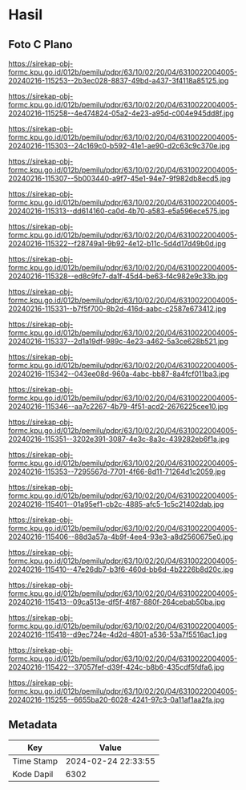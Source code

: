 # Hasil

## Foto C Plano

https://sirekap-obj-formc.kpu.go.id/012b/pemilu/pdpr/63/10/02/20/04/6310022004005-20240216-115253--2b3ec028-8837-49bd-a437-3f4118a85125.jpg

https://sirekap-obj-formc.kpu.go.id/012b/pemilu/pdpr/63/10/02/20/04/6310022004005-20240216-115258--4e474824-05a2-4e23-a95d-c004e945dd8f.jpg

https://sirekap-obj-formc.kpu.go.id/012b/pemilu/pdpr/63/10/02/20/04/6310022004005-20240216-115303--24c169c0-b592-41e1-ae90-d2c63c9c370e.jpg

https://sirekap-obj-formc.kpu.go.id/012b/pemilu/pdpr/63/10/02/20/04/6310022004005-20240216-115307--5b003440-a9f7-45e1-94e7-9f982db8ecd5.jpg

https://sirekap-obj-formc.kpu.go.id/012b/pemilu/pdpr/63/10/02/20/04/6310022004005-20240216-115313--dd614160-ca0d-4b70-a583-e5a596ece575.jpg

https://sirekap-obj-formc.kpu.go.id/012b/pemilu/pdpr/63/10/02/20/04/6310022004005-20240216-115322--f28749a1-9b92-4e12-b11c-5d4d17d49b0d.jpg

https://sirekap-obj-formc.kpu.go.id/012b/pemilu/pdpr/63/10/02/20/04/6310022004005-20240216-115328--ed8c9fc7-da1f-45d4-be63-f4c982e9c33b.jpg

https://sirekap-obj-formc.kpu.go.id/012b/pemilu/pdpr/63/10/02/20/04/6310022004005-20240216-115331--b7f5f700-8b2d-416d-aabc-c2587e673412.jpg

https://sirekap-obj-formc.kpu.go.id/012b/pemilu/pdpr/63/10/02/20/04/6310022004005-20240216-115337--2d1a19df-989c-4e23-a462-5a3ce628b521.jpg

https://sirekap-obj-formc.kpu.go.id/012b/pemilu/pdpr/63/10/02/20/04/6310022004005-20240216-115342--043ee08d-960a-4abc-bb87-8a4fcf011ba3.jpg

https://sirekap-obj-formc.kpu.go.id/012b/pemilu/pdpr/63/10/02/20/04/6310022004005-20240216-115346--aa7c2267-4b79-4f51-acd2-2676225cee10.jpg

https://sirekap-obj-formc.kpu.go.id/012b/pemilu/pdpr/63/10/02/20/04/6310022004005-20240216-115351--3202e391-3087-4e3c-8a3c-439282eb6f1a.jpg

https://sirekap-obj-formc.kpu.go.id/012b/pemilu/pdpr/63/10/02/20/04/6310022004005-20240216-115353--7295567d-7701-4f66-8d11-71264d1c2059.jpg

https://sirekap-obj-formc.kpu.go.id/012b/pemilu/pdpr/63/10/02/20/04/6310022004005-20240216-115401--01a95ef1-cb2c-4885-afc5-1c5c21402dab.jpg

https://sirekap-obj-formc.kpu.go.id/012b/pemilu/pdpr/63/10/02/20/04/6310022004005-20240216-115406--88d3a57a-4b9f-4ee4-93e3-a8d2560675e0.jpg

https://sirekap-obj-formc.kpu.go.id/012b/pemilu/pdpr/63/10/02/20/04/6310022004005-20240216-115410--47e26db7-b3f6-460d-bb6d-4b2226b8d20c.jpg

https://sirekap-obj-formc.kpu.go.id/012b/pemilu/pdpr/63/10/02/20/04/6310022004005-20240216-115413--09ca513e-df5f-4f87-880f-264cebab50ba.jpg

https://sirekap-obj-formc.kpu.go.id/012b/pemilu/pdpr/63/10/02/20/04/6310022004005-20240216-115418--d9ec724e-4d2d-4801-a536-53a7f5516ac1.jpg

https://sirekap-obj-formc.kpu.go.id/012b/pemilu/pdpr/63/10/02/20/04/6310022004005-20240216-115422--37057fef-d39f-424c-b8b6-435cdf5fdfa6.jpg

https://sirekap-obj-formc.kpu.go.id/012b/pemilu/pdpr/63/10/02/20/04/6310022004005-20240216-115255--6655ba20-6028-4241-97c3-0a11af1aa2fa.jpg


## Metadata

| Key        | Value               |
| ---------- | ------------------- |
| Time Stamp | 2024-02-24 22:33:55 |
| Kode Dapil | 6302                |



